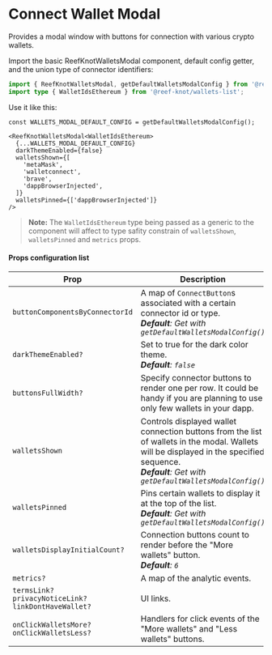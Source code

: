 # Connect Wallet Modal

Provides a modal window with buttons for connection with various crypto wallets.

Import the basic ReefKnotWalletsModal component, default config getter, and the union type of connector identifiers:
```ts
import { ReefKnotWalletsModal, getDefaultWalletsModalConfig } from '@reef-knot/connect-wallet-modal'
import type { WalletIdsEthereum } from '@reef-knot/wallets-list';
```

Use it like this:
```tsx
const WALLETS_MODAL_DEFAULT_CONFIG = getDefaultWalletsModalConfig();

<ReefKnotWalletsModal<WalletIdsEthereum>
  {...WALLETS_MODAL_DEFAULT_CONFIG}
  darkThemeEnabled={false}
  walletsShown={[
    'metaMask',
    'walletconnect',
    'brave',
    'dappBrowserInjected',
  ]}
  walletsPinned={['dappBrowserInjected']}
/>
```

> **Note:** The `WalletIdsEthereum` type being passed as a generic to the component will affect to type safity constrain of `walletsShown`, `walletsPinned` and `metrics` props.

#### Props configuration list

| Prop | Description |
|------|-------------|
| `buttonComponentsByConnectorId` | A map of `ConnectButton`s associated with a certain connector id or type. <br /> ***Default**: Get with `getDefaultWalletsModalConfig()`* |
| `darkThemeEnabled?` | Set to true for the dark color theme. <br /> ***Default**: `false`* |
| `buttonsFullWidth?` | Specify connector buttons to render one per row. It could be handy if you are planning to use only few wallets in your dapp. |
| `walletsShown` | Controls displayed wallet connection buttons from the list of wallets in the modal. Wallets will be displayed in the specified sequence. <br /> ***Default**: Get with `getDefaultWalletsModalConfig()`* |
| `walletsPinned` | Pins certain wallets to display it at the top of the list. <br /> ***Default**: Get with `getDefaultWalletsModalConfig()`* |
| `walletsDisplayInitialCount?` | Connection buttons count to render before the "More wallets" button. <br /> ***Default**: `6`* |
| `metrics?` | A map of the analytic events. |
| `termsLink?` <br /> `privacyNoticeLink?` <br /> `linkDontHaveWallet?` | UI links. |
| `onClickWalletsMore?` <br /> `onClickWalletsLess?` | Handlers for click events of the "More wallets" and "Less wallets" buttons. |
